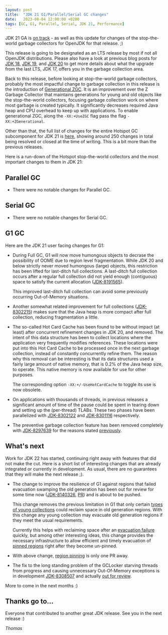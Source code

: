 ```yaml
---
layout: post
title:  "JDK 21 G1/Parallel/Serial GC changes"
date:   2023-08-04 12:00:00 +0200
tags: [GC, G1, Parallel, Serial, JDK 21, Performance]
---
```


JDK 21 GA is [on track](https://openjdk.java.net/projects/jdk/21/) - as well as this update for changes of the stop-the-world garbage collectors for OpenJDK for that release. ;)

This release is going to be designated as an LTS release by most if not all OpenJDK distributions. Please also have a look at previous blog posts for [JDK 18](/2022/03/14/jdk18-g1-parallel-gc-changes.html), [JDK 19](/2022/09/16/jdk19-g1-parallel-gc-changes.html), and [JDK 20](/2023/03/14/jdk20-g1-parallel-gc-changes.html) to get more details about what the upgrade from the last LTS, JDK 17, offers you in the garbage collection area.

Back to this release, before looking at stop-the-world garbage collectors, probably the most impactful change to garbage collection in this release is the introduction of [Generational ZGC](https://openjdk.org/jeps/439). It is an improvement over the Z Garbage Collector that maintains generations for young and old objects like the stop-the-world collectors, focusing garbage collection work on where most garbage is created typically. It significantly decreases required Java heap and CPU overhead to keep up with applications. To enable generational ZGC, along the `-XX:+UseZGC` flag pass the flag `-XX:+ZGenerational`.

Other than that, the full list of changes for the entire Hotspot GC subcomponent for JDK 21 is [here](https://bugs.openjdk.org/issues/?jql=project%20%3D%20JDK%20AND%20issuetype%20in%20standardIssueTypes()%20AND%20status%20in%20(Resolved%2C%20Closed)%20AND%20fixVersion%20%3D%20%2221%22%20AND%20component%20%3D%20hotspot%20AND%20Subcomponent%20in%20(gc)), showing around 250 changes in total being resolved or closed at the time of writing. This is a bit more than the previous releases.

Here is a run-down of the Hotspot stop-the-world collectors and the most important changes to them in JDK 21:

## Parallel GC

  * There were no notable changes for Parallel GC.

## Serial GC

  * There were no notable changes for Serial GC.

## G1 GC

Here are the JDK 21 user facing changes for G1:

  * During Full GC, G1 will now move humongous objects to decrase the possibility of OOME due to region level fragmentation. While JDK 20 and below strictly never moved humongous (large) objects, this restriction has been lifted for last-ditch full collections. A last-ditch full collection occurs after a regular full collection did not yield enough (contiguous) space to satisfy the current allocation ([JDK-8191565](https://bugs.openjdk.org/browse/JDK-8191565)). 
  
    This improved last-ditch full collection can avoid some previously occurring Out-of-Memory situations.

  * Another somewhat related improvement for full collections ([JDK-8302215](https://bugs.openjdk.org/browse/JDK-8302215)) makes sure that the Java heap is more compact after full collection, reducing fragmentation a little.

  * The so-called Hot Card Cache has been found to be without impact (at least) after concurrent refinement changes in JDK 20, and removed. The intent of this data structure has been to collect locations where the application very frequently modifies references. These locations were put into this Hot Card Cache to be processed once in the next garbage collection, instead of constantly concurrently refine them. The reason why this removal can be interesting is that its data structures used a fairly large amount of native memory, that is 0.2% of the Java heap size, to operate. This native memory is now available for use for other purposes.

    The corresponding option `-XX:+/-UseHotCardCache` to toggle its use is now obsolete.

  * On applications with thousands of threads, in previous releases a significant amount of time of the pause could be spent in tearing down and setting up the (per-thread) TLABs. These two phases have been parallelized with [JDK-8302122](https://bugs.openjdk.org/browse/JDK-8302122) and [JDK-8301116](https://bugs.openjdk.org/browse/JDK-8301116) respectively.

  * The preventive garbage collection feature has been removed completely with [JDK-8297639](https://bugs.openjdk.org/browse/JDK-8297639) for the reasons stated [previously](/2023/03/14/jdk20-g1-parallel-gc-changes.html#preventive).

## What's next

Work for JDK 22 has started, continuing right away with features that did not make the cut. Here is a short list of interesting changes that are already integrated or currently in development. As usual, there are no guarantees that they will make the next release ;).

  * The change to improve the resilience of G1 against regions that failed evacuation swamping the old generation has been out for review for some time now ([JDK-8140326](https://bugs.openjdk.org/browse/JDK-8140326), [PR](https://github.com/openjdk/jdk/pull/14220)) and is about to be pushed.

    This change removes the previous limitation in G1 that only certain [types of young collections](https://docs.oracle.com/en/java/javase/20/gctuning/garbage-first-g1-garbage-collector1.html#GUID-F1BE86FA-3EDC-4D4F-BDB4-4B044AD83180) could reclaim space in old generation regions. With this change any young collection may evacuate old generation regions if they meet the usual requirements.
    
    Currently this helps with reclaiming space after an [evacuation failure](https://docs.oracle.com/en/java/javase/20/gctuning/garbage-first-g1-garbage-collector1.html#GUID-BE157AF6-29E7-461A-82CF-50C1978785DA) quickly, but among other interesting ideas, this change provides the necessary infrastructure to allow efficient and timely evacuation of [pinned regions](https://openjdk.org/jeps/423) right after they become un-pinned.

  * With above change, [region pinning](https://openjdk.org/jeps/423) is only one PR away.

  * The fix to the long standing problem of the GCLocker starving threads from progress and causing unnecessary Out-Of-Memory exceptions is in development [JDK-8308507](https://bugs.openjdk.org/browse/JDK-8308507) and actually [out for review](https://github.com/openjdk/jdk/pull/14077).

More to come in the next months :)

## Thanks go to…

Everyone that contributed to another great JDK release. See you in the next release :)

*Thomas*
